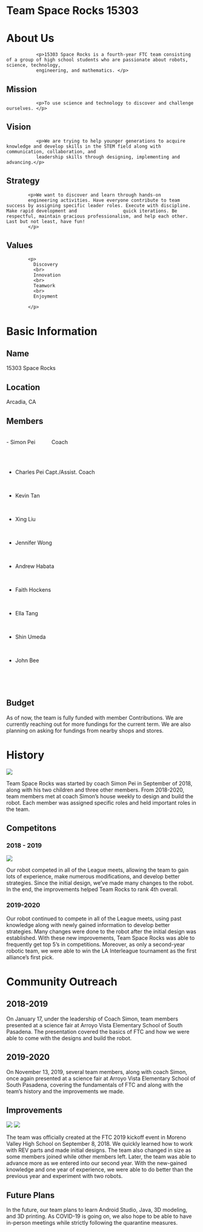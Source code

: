 ---
---
<style>
.Members{
  white-space: pre;
  }  
</style>

  <h1> Team Space Rocks 15303 </h1>
  
  <h1> About Us </h1>  
  
               <p>15303 Space Rocks is a fourth-year FTC team consisting of a group of high school students who are passionate about robots, science, technology,       
               engineering, and mathematics. </p>

  <h2> Mission </h2>

               <p>To use science and technology to discover and challenge ourselves. </p>

  <h2>Vision</h2>

               <p>We are trying to help younger generations to acquire knowledge and develop skills in the STEM field along with communication, collaboration, and     
               leadership skills through designing, implementing and advancing.</p>

  <h2>Strategy</h2>

            <p>We want to discover and learn through hands-on 
            engineering activities. Have everyone contribute to team success by assigning specific leader roles. Execute with discipline. Make rapid development and                 quick iterations. Be respectful, maintain gracious professionalism, and help each other. Last but not least, have fun!
            </p>

  <h2>Values</h2>

            <p>
              Discovery
              <br>
              Innovation
              <br>
              Teamwork
              <br>
              Enjoyment

            </p>
  
  <h1> Basic Information </h1>
    
    
  <h2>Name</h2>
          <p>15303 Space Rocks</p>
  <h2>Location</h2>
          <p>Arcadia, CA</p>
  <h2>Members</h2>


<div class="Members">  
- Simon Pei			  Coach

- Charles Pei		          Capt./Assist. Coach

- Kevin Tan			

- Xing Liu

- Jennifer Wong	

- Andrew Habata		

- Faith Hockens

- Ella Tang

- Shin Umeda

- John Bee
</div>    
  
 <h2>Budget</h2>
     <p>As of now, the team is fully funded with member 
    Contributions. We are currently reaching out for
    more fundings for the current term. We are also
    planning on asking for fundings from nearby shops
    and stores.
    </p>

<h1>History</h1>

<img src="history-1.png" > 

<p>Team Space Rocks was started by coach Simon Pei in September of 2018, along with his two children and three other members. From 2018-2020, team members met at coach Simon’s house weekly to design and build the robot. Each member was assigned specific roles and held important roles in the team. </p>
    
 <h2> Competitons </h2>
 <h3> 2018 - 2019 </h3>
  <img src= "2019-2020-1.png" >
 <p> Our robot competed in all of the League meets, allowing the team to gain lots of experience, make numerous modifications, and develop better strategies. Since the initial design, we’ve made many changes to the robot. In the end, the improvements helped Team Rocks to rank 4th overall. </p>
 <h3>2019-2020</h3>
<p>
Our robot continued to compete 
in all of the League meets, using past knowledge along with newly gained information to develop better strategies. Many changes were done to the robot after the initial design was established. With these new improvements, Team Space Rocks was able to frequently get top 5’s in competitions. Moreover, as only a second-year robotic team, we were able to win the LA Interleague tournament as the first alliance’s first pick.
</p>


<h1> Community Outreach </h1>
<h2> 2018-2019 </h2>
<p>On January 17, under the leadership of Coach Simon, team members presented at a science fair at Arroyo Vista Elementary School of South Pasadena. The presentation covered the basics of FTC and how we were able to come with the designs and build the robot. </p>
<h2> 2019-2020 </h2>
<p>
On November 13, 2019, several team members, along with coach Simon, once again presented at a science fair at Arroyo Vista Elementary School of South Pasadena, covering the fundamentals of FTC and along with the team’s history and the improvements we made. 
</p>

<h2> Improvements </h2>
  <img src= "improve-1.png" >
  <img src= "improve-2.png" >
<p>The team was officially created at the FTC 2019 kickoff event in Moreno Valley High School on September 8, 2018. We quickly learned how to work with REV parts and made initial designs. The team also changed in size as some members joined while other members left. Later, the team was able to advance more as we entered into our second year. With the new-gained knowledge and one year of experience, we were able to do better than the previous year and experiment with two robots. </p>

<h2> Future Plans </h2>
<p> In the future, our team plans to learn Android Studio, Java, 3D modeling, and 3D printing. As COVID-19 is going on, we also hope to be able to have in-person meetings while strictly following the quarantine measures.
</p> 

